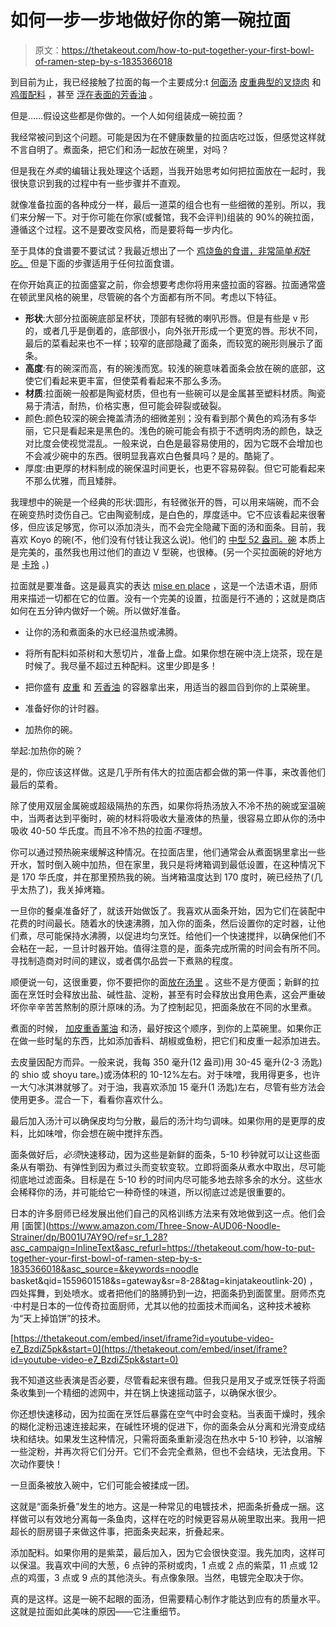 # 如何一步一步地做好你的第一碗拉面

> 原文：<https://thetakeout.com/how-to-put-together-your-first-bowl-of-ramen-step-by-s-1835366018>

到目前为止，我已经接触了拉面的每一个主要成分:t [何面](https://thetakeout.com/what-makes-ramen-noodles-so-special-1834701576)[汤](https://thetakeout.com/ramen-lord-perfect-bowl-of-ramen-mike-satinover-1830128673) [皮重](https://thetakeout.com/tare-ramen-secret-sauce-ramen-lord-mike-satinover-1830324052)[典型的叉烧肉](https://thetakeout.com/recipe-how-to-make-ramen-chashu-ramen-lord-1831216636) 和 [鸡蛋配料](https://thetakeout.com/recipe-ramen-egg-ajitama-the-ramen-lord-1832939054) ，甚至 [浮在表面的芳香油](https://thetakeout.com/aroma-oil-101-why-ramen-benefits-when-you-add-more-fat-1830869344) 。

但是……假设这些都是你做的。一个人如何组装成一碗拉面？

我经常被问到这个问题。可能是因为在不健康数量的拉面店吃过饭，但感觉这样就不言自明了。煮面条，把它们和汤一起放在碗里，对吗？

但是我在*外卖*的编辑让我处理这个话题，当我开始思考如何把拉面放在一起时，我很快意识到我的过程中有一些步骤并不直观。

就像准备拉面的各种成分一样，最后一道菜的组合也有一些细微的差别。所以，我们来分解一下。对于你可能在你家(或餐馆，我不会评判)组装的 90%的碗拉面，遵循这个过程。这不是要改变风格，而是要将每一步内化。

至于具体的食谱要不要试试？我最近想出了一个 [鸡烧鱼的食谱，非常简单*和*好吃。](https://www.reddit.com/r/ramen/comments/blrqdd/homemade_next_on_my_tour_of_ramen_styles_newwave/) 但是下面的步骤适用于任何拉面食谱。

在你开始真正的拉面盛宴之前，你会想要考虑你将用来盛拉面的容器。拉面通常盛在顿武里风格的碗里，尽管碗的各个方面都有所不同。考虑以下特征。

*   **形状**:大部分拉面碗底部呈杯状，顶部有轻微的喇叭形唇。但是有些是 v 形的，或者几乎是倒着的，底部很小，向外张开形成一个更宽的唇。形状不同，最后的菜看起来也不一样；较窄的底部隐藏了面条，而较宽的碗形则展示了面条。
*   **高度**:有的碗深而高，有的碗浅而宽。较浅的碗意味着面条会放在碗的底部，这使它们看起来更丰富，但使菜肴看起来不那么多汤。
*   **材质**:拉面碗一般都是陶瓷材质，但也有一些碗可以是金属甚至塑料材质。陶瓷易于清洁，耐热，价格实惠，但可能会碎裂或破裂。
*   颜色:颜色较深的碗会掩盖清汤的细微差别；没有看到那个黄色的鸡汤有多华丽，它只是看起来是黑色的。浅色的碗可能会有损于不透明肉汤的颜色，缺乏对比度会使视觉混乱。一般来说，白色是最容易使用的，因为它既不会增加也不会减少碗中的东西。很明显我喜欢白色餐具吗？是的。酷毙了。
*   厚度:由更厚的材料制成的碗保温时间更长，也更不容易碎裂。但它可能看起来不那么优雅，而且矮胖。

我理想中的碗是一个经典的形状:圆形，有轻微张开的唇，可以用来端碗，而不会在碗变热时烫伤自己。它由陶瓷制成，是白色的，厚度适中。它不应该看起来很奢侈，但应该足够宽，你可以添加浇头，而不会完全隐藏下面的汤和面条。目前，我喜欢 Koyo 的碗(不，他们没有付钱让我这么说)。他们的 [中型 52 盎司。碗](https://koyoshop.com/collections/ramen-bowls/products/yw134) 本质上是完美的，虽然我也用过他们的直边 V 型碗，也很棒。(另一个买拉面碗的好地方是 [卡玲](https://www.korin.com/) 。)

拉面就是要准备。这是最真实的表达 [mise en place](https://en.wikipedia.org/wiki/Mise_en_place) ，这是一个法语术语，厨师用来描述一切都在它的位置。没有一个完美的设置，拉面是行不通的；这就是商店如何在五分钟内做好一个碗。所以做好准备。

*   让你的汤和煮面条的水已经温热或沸腾。
*   将所有配料如茶树和大葱切片，准备上盘。如果你想在碗中浇上烧茶，现在是时候了。我尽量不超过五种配料。这里少即是多！

*   把你盛有 [皮重](https://thetakeout.com/tare-ramen-secret-sauce-ramen-lord-mike-satinover-1830324052) 和 [芳香油](https://thetakeout.com/aroma-oil-101-why-ramen-benefits-when-you-add-more-fat-1830869344) 的容器拿出来，用适当的器皿舀到你的上菜碗里。
*   准备好你的计时器。
*   加热你的碗。

举起:加热你的碗？

是的，你应该这样做。这是几乎所有伟大的拉面店都会做的第一件事，来改善他们最后的菜肴。

除了使用双层金属碗或超级隔热的东西，如果你将热汤放入不冷不热的碗或室温碗中，当两者达到平衡时，碗的材料将吸收大量液体的热量，很容易立即从你的汤中吸收 40-50 华氏度。而且不冷不热的拉面*不*理想。

你可以通过预热碗来缓解这种情况。在拉面店里，他们通常会从煮面锅里拿出一些开水，暂时倒入碗中加热，但在家里，我只是将烤箱调到最低设置，在这种情况下是 170 华氏度，并在那里预热我的碗。当烤箱温度达到 170 度时，碗已经热了(几乎太热了)，我关掉烤箱。

一旦你的餐桌准备好了，就该开始做饭了。我喜欢从面条开始，因为它们在装配中花费的时间最长。随着水的快速沸腾，加入你的面条，然后设置你的定时器，让他们煮，尽可能保持水沸腾，以促进均匀烹饪。给他们一个快速搅拌，以确保他们不会粘在一起，一旦计时器开始。值得注意的是，面条完成所需的时间会有所不同。寻找制造商对时间的建议，或者偶尔品尝一下煮熟的程度。

顺便说一句，这很重要，你不要把你的面[放在汤里](https://thetakeout.com/should-you-cook-instant-ramen-noodles-soup-separately-1834765171) 。这些不是方便面；新鲜的拉面在烹饪时会释放出盐、碱性盐、淀粉，甚至有时会释放出食用色素，这会严重破坏你辛辛苦苦熬制的原汁原味的汤。为了控制起见，把面条放在不同的水里煮。

煮面的时候， [加皮重](https://thetakeout.com/tare-ramen-secret-sauce-ramen-lord-mike-satinover-1830324052)[香薰油](https://thetakeout.com/aroma-oil-101-why-ramen-benefits-when-you-add-more-fat-1830869344) 和汤，最好按这个顺序，到你的上菜碗里。如果你正在做一些时髦的东西，比如添加香料、胡椒或鱼粉，把它们和皮重一起添加进去。

去皮量因配方而异。一般来说，我每 350 毫升(12 盎司)用 30-45 毫升(2-3 汤匙)的 shio 或 shoyu tare。)或汤体积的 10-12%左右。对于味噌，我用得更多，也许一大勺冰淇淋就够了。对于油，我喜欢添加 15 毫升(1 汤匙)左右，尽管有些方法会使用更多。混合一下，看看你喜欢什么。

最后加入汤汁可以确保皮均匀分散，最后的汤汁均匀调味。如果你用的是更厚的皮料，比如味噌，你会想在碗中搅拌东西。

面条做好后，*必须*快速移动，因为这些是新鲜的面条，5-10 秒钟就可以让这些面条从有嚼劲、有弹性到因为煮过头而变软变软。立即将面条从煮水中取出，尽可能彻底地过滤面条。目标是在 5-10 秒的时间内尽可能多地去除多余的水分。这些水会稀释你的汤，并可能给它一种奇怪的味道，所以彻底过滤是很重要的。

日本的许多厨师已经发展出他们自己的风格训练方法来有效地做到这一点。他们会用 [面筐](https://www.amazon.com/Three-Snow-AUD06-Noodle-Strainer/dp/B001U7AY9O/ref=sr_1_28?asc_campaign=InlineText&asc_refurl=https://thetakeout.com/how-to-put-together-your-first-bowl-of-ramen-step-by-s-1835366018&asc_source=&keywords=noodle basket&qid=1559601518&s=gateway&sr=8-28&tag=kinjatakeoutlink-20) ，四处挥舞，到处喷水。或者把他们的胳膊扔到一边，把面条扔到面筐里。厨师杰克·中村是日本的一位传奇拉面厨师，尤其以他的拉面技术而闻名，这种技术被称为“天上掉馅饼”的技术。

 [https://thetakeout.com/embed/inset/iframe?id=youtube-video-e7_BzdiZ5pk&start=0](https://thetakeout.com/embed/inset/iframe?id=youtube-video-e7_BzdiZ5pk&start=0) 

我不知道这些表演是否必要，尽管看起来很有趣。但我只是用叉子或烹饪筷子将面条收集到一个精细的滤网中，并在锅上快速摇动篮子，以确保水很少。

你还想快速移动，因为拉面在烹饪后暴露在空气中时会变粘。当表面干燥时，残余的糊化淀粉迅速连接起来，在碱性环境的促进下，你的面条会从分离和光滑变成结块和结块。如果发生这种情况，只需将面条重新浸泡在热水中 5-10 秒钟，以溶解一些淀粉，并再次将它们分开。它们不会完全煮熟，但也不会结块，无法食用。下次动作要快！

一旦面条被放入碗中，它们可能会被揉成一团。

这就是“面条折叠”发生的地方。这是一种常见的电镀技术，把面条折叠成一捆。这样做可以有效地分离每一条鱼肉，这样在吃的时候更容易从碗里取出来。我用一把超长的厨房镊子来做这件事，把面条夹起来，折叠起来。

添加配料。如果你用的是紫菜，最后加入，因为它会很快变湿。我先加肉，这样可以保温。我喜欢中间的大葱，6 点钟的茶树或肉，1 点或 2 点的紫菜，11 点或 12 点的鸡蛋，3 点或 9 点的其他浇头。有点像象限。当然，电镀完全取决于你。

真的是这样。这是一碗不起眼的面汤，但需要精心制作才能达到应有的质量水平。这就是拉面如此美味的原因——它注重细节。